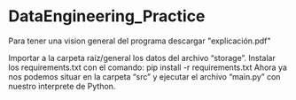 # DataEngineering_Practice

Para tener una vision general del programa descargar "explicación.pdf"

Importar a la carpeta raíz/general los datos del archivo “storage”. Instalar los requirements.txt con el comando:
pip install -r requirements.txt
Ahora ya nos podemos situar en la carpeta “src” y ejecutar el archivo “main.py” con nuestro interprete de Python.
